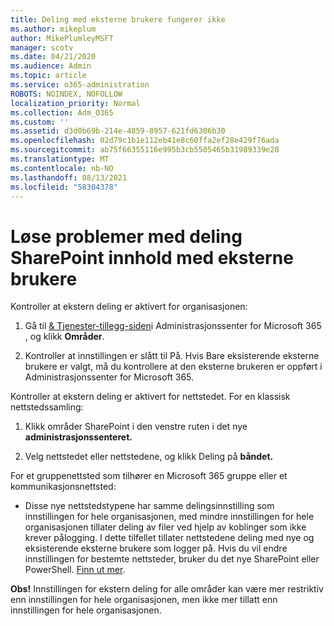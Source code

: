 ```yaml
---
title: Deling med eksterne brukere fungerer ikke
ms.author: mikeplum
author: MikePlumleyMSFT
manager: scotv
ms.date: 04/21/2020
ms.audience: Admin
ms.topic: article
ms.service: o365-administration
ROBOTS: NOINDEX, NOFOLLOW
localization_priority: Normal
ms.collection: Adm_O365
ms.custom: ''
ms.assetid: d3d0b69b-214e-4859-8957-621fd6306b30
ms.openlocfilehash: 02d79c1b1e112eb41e8c60ffa2ef28e429f76ada
ms.sourcegitcommit: ab75f66355116e995b3cb5505465b31989339e28
ms.translationtype: MT
ms.contentlocale: nb-NO
ms.lasthandoff: 08/13/2021
ms.locfileid: "58304378"
---
```

# <a name="fix-problems-sharing-sharepoint-content-with-external-users"></a>Løse problemer med deling SharePoint innhold med eksterne brukere

Kontroller at ekstern deling er aktivert for organisasjonen:
  
1. Gå til [ &amp; Tjenester-tillegg-siden](https://portal.office.com/adminportal/home#/Settings/ServicesAndAddIns)i Administrasjonssenter for Microsoft 365 , og klikk **Områder**.
    
2. Kontroller at innstillingen er slått til På. Hvis Bare eksisterende eksterne brukere er valgt, må du kontrollere at den eksterne brukeren er oppført i Administrasjonssenter for Microsoft 365.
    
Kontroller at ekstern deling er aktivert for nettstedet. For en klassisk nettstedssamling:
  
1. Klikk områder SharePoint i den venstre ruten i det nye **administrasjonssenteret.**
    
2. Velg nettstedet eller nettstedene, og klikk Deling på **båndet.**
    
For et gruppenettsted som tilhører en Microsoft 365 gruppe eller et kommunikasjonsnettsted:
  
- Disse nye nettstedstypene har samme delingsinnstilling som innstillingen for hele organisasjonen, med mindre innstillingen for hele organisasjonen tillater deling av filer ved hjelp av koblinger som ikke krever pålogging. I dette tilfellet tillater nettstedene deling med nye og eksisterende eksterne brukere som logger på. Hvis du vil endre innstillingen for bestemte nettsteder, bruker du det nye SharePoint eller PowerShell. [Finn ut mer](https://go.microsoft.com/fwlink/?linkid=871863).
    
**Obs!** Innstillingen for ekstern deling for alle områder kan være mer restriktiv enn innstillingen for hele organisasjonen, men ikke mer tillatt enn innstillingen for hele organisasjonen. 
  

